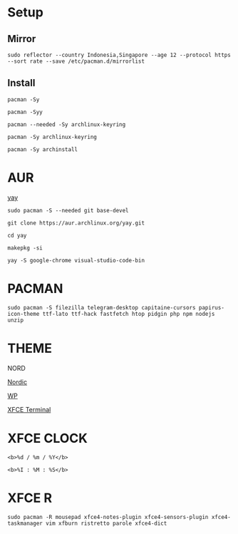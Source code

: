 # Setup

## Mirror

```
sudo reflector --country Indonesia,Singapore --age 12 --protocol https --sort rate --save /etc/pacman.d/mirrorlist
```

## Install

```
pacman -Sy
```

```
pacman -Syy
```

```
pacman --needed -Sy archlinux-keyring
```

```
pacman -Sy archlinux-keyring
```

```
pacman -Sy archinstall
```


# AUR

[yay](https://github.com/Jguer/yay)

```
sudo pacman -S --needed git base-devel
```

```
git clone https://aur.archlinux.org/yay.git
```

```
cd yay
```

```
makepkg -si
```

```
yay -S google-chrome visual-studio-code-bin
```


# PACMAN

```
sudo pacman -S filezilla telegram-desktop capitaine-cursors papirus-icon-theme ttf-lato ttf-hack fastfetch htop pidgin php npm nodejs unzip
```


# THEME 
NORD

[Nordic](https://www.pling.com/s/XFCE/p/1267246)

[WP](https://unsplash.com/photos/silhouette-of-trees-covered-by-fog-KT3WlrL_bsg)

[XFCE Terminal](https://github.com/nordtheme/xfce-terminal/blob/develop/src/nord.theme)



# XFCE CLOCK

```
<b>%d / %m / %Y</b>
```

```
<b>%I : %M : %S</b>
```


# XFCE R

```
sudo pacman -R mousepad xfce4-notes-plugin xfce4-sensors-plugin xfce4-taskmanager vim xfburn ristretto parole xfce4-dict
```



